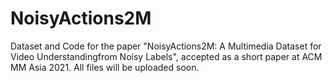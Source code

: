 # NoisyActions2M

Dataset and Code for the paper "NoisyActions2M: A Multimedia Dataset for Video Understandingfrom Noisy Labels", accepted as a short paper at ACM MM Asia 2021. All files will be uploaded soon.
